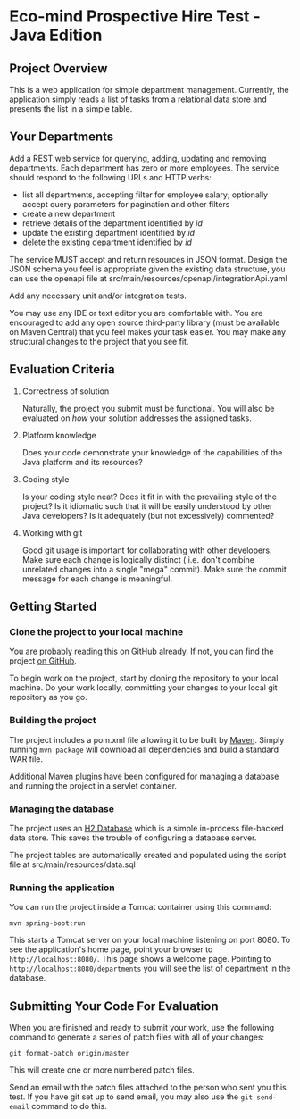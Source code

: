 Eco-mind Prospective Hire Test - Java Edition
=================================================


Project Overview
----------------

This is a web application for simple department management. Currently, the application simply reads a list of tasks from a
relational data store and presents the list in a simple table.


Your Departments
----------

Add a REST web service for querying, adding, updating and removing departments. Each department has zero or more employees. The service should respond to the
following URLs and HTTP verbs:

* list all departments, accepting filter for employee salary; optionally accept query parameters for pagination and
  other filters
* create a new department
* retrieve details of the department identified by *id*
* update the existing department identified by *id*
* delete the existing department identified by *id*

The service MUST accept and return resources in JSON format. Design the JSON schema you feel is appropriate given the
existing data structure, you can use the openapi file at src/main/resources/openapi/integrationApi.yaml

Add any necessary unit and/or integration tests.

You may use any IDE or text editor you are comfortable with. You are encouraged to add any open source third-party
library (must be available on Maven Central) that you feel makes your task easier. You may make any structural changes
to the project that you see fit.


Evaluation Criteria
-------------------

1. Correctness of solution

   Naturally, the project you submit must be functional. You will also be evaluated on *how* your solution addresses the
   assigned tasks.

2. Platform knowledge

   Does your code demonstrate your knowledge of the capabilities of the Java platform and its resources?

3. Coding style

   Is your coding style neat? Does it fit in with the prevailing style of the project? Is it idiomatic such that it will
   be easily understood by other Java developers? Is it adequately (but not excessively)
   commented?

4. Working with git

   Good git usage is important for collaborating with other developers. Make sure each change is logically distinct (
   i.e. don't combine unrelated changes into a single "mega" commit). Make sure the commit message for each change is
   meaningful.

Getting Started
---------------

### Clone the project to your local machine

You are probably reading this on GitHub already. If not, you can find the
project [on GitHub](https://www.github.com/EcoMind/interview-test-java).

To begin work on the project, start by cloning the repository to your local machine. Do your work locally, committing
your changes to your local git repository as you go.

### Building the project

The project includes a pom.xml file allowing it to be built by
[Maven](http://maven.apache.org). Simply running `mvn package` will download all dependencies and build a standard WAR
file.

Additional Maven plugins have been configured for managing a database and running the project in a servlet container.

### Managing the database

The project uses an [H2 Database](http://www.h2database.com) which is a simple in-process file-backed data store. This
saves the trouble of configuring a database server.

The project tables are automatically created and populated using the script file at src/main/resources/data.sql

### Running the application

You can run the project inside a Tomcat container using this command:

    mvn spring-boot:run

This starts a Tomcat server on your local machine listening on port 8080. To see the application's home page, point your
browser to `http://localhost:8080/`. This page shows a welcome page. Pointing to `http://localhost:8080/departments` you
will see the list of department in the database.


Submitting Your Code For Evaluation
-----------------------------------

When you are finished and ready to submit your work, use the following command to generate a series of patch files with
all of your changes:

    git format-patch origin/master

This will create one or more numbered patch files.

Send an email with the patch files attached to the person who sent you this test. If you have git set up to send email,
you may also use the `git send-email` command to do this.

